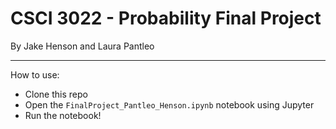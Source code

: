 # CSCI 3022 - Probability Final Project 
By Jake Henson and Laura Pantleo

***

How to use: 
- Clone this repo
- Open the `FinalProject_Pantleo_Henson.ipynb` notebook using Jupyter 
- Run the notebook! 